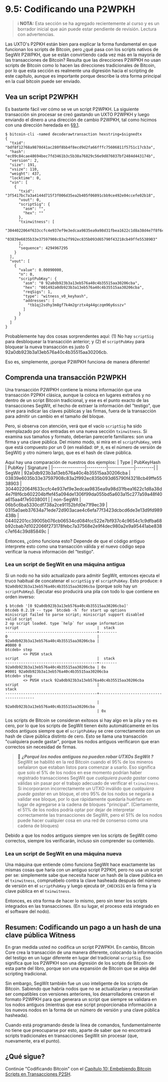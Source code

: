 # 9.5: Codificando una P2WPKH

> :information_source: **NOTA:** Esta sección se ha agregado recientemente al curso y es un borrador inicial que aún puede estar pendiente de revisión. Lectura con advertencias.

Las UXTO's P2PKH están bien para explicar la forma fundamental en que funcionan los scripts de Bitcoin, pero ¿qué pasa con los scripts nativos de SegWit P2WPKH, que se están convirtiendo cada vez más en la mayoría de las transacciones de Bitcoin? Resulta que las direcciones P2WPKH no usan scripts de Bitcoin como lo hacen las direcciones tradicionales de Bitcoin, por lo que esta sección es realmente una digresión hacia el scripting de este capítulo, aunque es importante porque describe la otra forma principal en la cual bitcoin puede ser enviado.

## Vea un script P2WPKH

Es bastante fácil ver cómo se ve un script P2WPKH. La siguiente transacción sin procesar se creó gastando un UXTO P2WPKH y luego enviando el dinero a una dirección de cambio P2WPKH, tal como hicimos con una dirección heredada en [§9.1](09_1_Entendiendo_la_base_de_las_Transacciones.md).
```
$ bitcoin-cli -named decoderawtransaction hexstring=$signedtx
{
  "txid": "bdf8f12768a9870d41ac280f8bb4f8ecd9d2fa66fffc75606811f5751c17cb3a",
  "hash": "ec09c84cae48694bec7fd3461b3c5b38a76829c56e9d876037bf2484d443174b",
  "version": 2,
  "size": 191,
  "vsize": 110,
  "weight": 437,
  "locktime": 0,
  "vin": [
    {
      "txid": "3f5417bc7a3a4144d715f3f006d35ea2b405f06091cbb9ce492e04ccefe02b18",
      "vout": 0,
      "scriptSig": {
        "asm": "",
        "hex": ""
      },
      "txinwitness": [
        "3044022064f633ccfc4e937ef9e3edcaa9835ea9a98d31fbea1622c1d8a38d4e7f8f6cb602204bffef45a094de1306f99da055bd5a603a15c277a59a48f40a615aa4f7e5038001",
        "03839e6035b33e37597908c83a2f992ec835b093d65790f43218cb49ffe5538903"
      ],
      "sequence": 4294967295
    }
  ],
  "vout": [
    {
      "value": 0.00090000,
      "n": 0,
      "scriptPubKey": {
        "asm": "0 92a0db923b3a13eb576a40c4b35515aa30206cba",
        "hex": "001492a0db923b3a13eb576a40c4b35515aa30206cba",
        "reqSigs": 1,
        "type": "witness_v0_keyhash",
        "addresses": [
          "tb1qj2sdhy3m8gf7k4m2grztx4g44gczqm96y6sszv"
        ]
      }
    }
  ]
}
```

Probablemente hay dos cosas sorprendentes aquí: (1) No hay `scriptSig` para desbloquear la transacción anterior; y (2) el `scriptPubKey` para bloquear la nueva transacción es justo 0 92a0db923b3a13eb576a40c4b35515aa30206cb.

Eso es, simplemente, ¡porque P2WPKH funciona de manera diferente!

## Comprenda una transacción P2WPKH

Una transacción P2WPKH contiene la misma información que una transacción P2PKH clásica, aunque la coloca en lugares extraños y no dentro de un script Bitcoin tradicional, y ese es el punto exacto de las transacciones SegWit, el hecho de extraer la información del "testigo", que sirve para indicar las claves públicas y las firmas, fuera de la transacción para admitir un cambio en el tamaño del bloque.

Pero, si observa con atención, verá que el vacío `scriptSig` ha sido reemplazado por dos entradas en una nueva sección `txinwitness`. Si examina sus tamaños y formato, deberían parecerle familiares: son una firma y una clave pública. Del mismo modo, si mira en el `scriptPubKey`, verá que está compuesto por un 0 (en realidad: `OP_0`, es el número de versión de SegWit) y otro número largo, que es el hash de clave pública.


Aquí hay una comparación de nuestros dos ejemplos:
| Type | PubKeyHash | PubKey | Signature |
|----------------|----------|-------------|---------|
| SegWit | 92a0db923b3a13eb576a40c4b35515aa30206cba | 03839e6035b33e37597908c83a2f992ec835b093d65790f43218cb49ffe5538903 | 3044022064f633ccfc4e937ef9e3edcaa9835ea9a98d31fbea1622c1d8a38d4e7f8f6cb602204bffef45a094de1306f99da055bd5a603a15c277a59a48f40a615aa4f7e5038001 |
| non-SegWit | 06b5c6ba5330cdf738a2ce91152bfd0e71f9ec39 | 0315a0aeb37634a71ede72d903acae4c6efa77f3423dcbcd6de3e13d9fd989438b | 04402201cc39005b076cb06534cd084fcc522e7bf937c4c9654c1c9dfba68b92cbab7d1022066f273178febc7a37568e2e9f4dec980a2e9a95441abe838c7ef64c39d85849c |

Entonces, ¿cómo funciona esto? Depende de que el código antiguo interprete esto como una transacción válida y el nuevo código sepa verificar la nueva información del "testigo".

### Lea un script de SegWit en una máquina antigua

Si un nodo no ha sido actualizado para admitir SegWit, entonces ejecuta el truco habitual de concatenar el `scriptSig` y el `scriptPubKey`. Esto produce: `0 92a0db923b3a13eb576a40c4b35515aa30206cba` (porque solo hay un `scriptPubKey`). Ejecutar eso producirá una pila con todo lo que contiene en orden inverso:

```
$ btcdeb '[0 92a0db923b3a13eb576a40c4b35515aa30206cba]'
btcdeb 0.2.19 -- type `btcdeb -h` for start up options
miniscript failed to parse script; miniscript support disabled
valid script
2 op script loaded. type `help` for usage information
script                                   |  stack 
-----------------------------------------+--------
0                                        | 
92a0db923b3a13eb576a40c4b35515aa30206cba | 
#0000 0
btcdeb> step
		<> PUSH stack 
script                                   |  stack 
-----------------------------------------+--------
92a0db923b3a13eb576a40c4b35515aa30206cba | 0x
#0001 92a0db923b3a13eb576a40c4b35515aa30206cba
btcdeb> step
		<> PUSH stack 92a0db923b3a13eb576a40c4b35515aa30206cba
script                                   |                                   stack 
-----------------------------------------+-----------------------------------------
                                         | 92a0db923b3a13eb576a40c4b35515aa30206cba
                                         | 0x
```

Los scripts de Bitcoin se consideran exitosos si hay algo en la pila y no es cero, por lo que los scripts de SegWit tienen éxito automáticamente en los nodos antiguos siempre que el `scriptPubKey` se cree correctamente con un hash de clave pública distinto de cero. Esto se llama una transacción "cualquiera puede gastar", porque los nodos antiguos verificaron que eran correctos sin necesidad de firmas.

> :book: ***¿Porqué los nodos antiguos no pueden robar UTXOs SegWit ?*** SegWit se habilitó en la red Bitcoin cuando el 95% de los mineros señalaron que estaban listos para comenzar a usarlo. Eso significa que solo el 5% de los nodos en ese momento podrían haber registrado transacciones SegWit que _cualquiera pueda gastar_ como válidas sin pasar por el trabajo adecuado de verificar el `txinwitness`. Si incorporaron incorrectamente un UTXO inválido que _cualquiera puede gastar_ en un bloque, el otro 95% de los nodos se negaría a validar ese bloque, por lo que rápidamente quedaría huérfano en lugar de agregarse a la cadena de bloques "principal". (Ciertamente, el 51% de los nodos podría optar por dejar de interpretar correctamente las transacciones de SegWit, pero el 51% de los nodos puede hacer cualquier cosa en una red de consenso como una cadena de bloques)

Debido a que los nodos antiguos siempre ven los scripts de SegWit como correctos, siempre los verificarán, incluso sin comprender su contenido.

### Lea un script de SegWit en una máquina nueva

Una máquina que entiende cómo funciona SegWit hace exactamente las mismas cosas que haría con un antiguo script P2PKH, pero no usa un script per se: simplemente sabe que necesita hacer un hash de la clave pública en el `txinwitness`, compruébelo contra la clave hasheada después del número de versión en el `scriptPubKey` y luego ejecuta `OP_CHECKSIG` en la firma y la clave pública en el `txinwitness`.

Entonces, es otra forma de hacer lo mismo, pero sin tener los scripts integrados en las transacciones. (En su lugar, el proceso está integrado en el software del nodo).

## Resumen: Codificando un pago a un hash de una clave pública Witness

En gran medida usted no codifica un script P2WPKH. En cambio, Bitcoin Core crea la transacción de una manera diferente, colocando la información del testigo en un lugar diferente en lugar del tradicional `scriptSig`. Eso significa que los P2WPKH son una digresión de los scripts de Bitcoin de esta parte del libro, porque son una expansión de Bitcoin que se aleja del scripting tradicional.

Sin embargo, SegWit también fue un uso inteligente de los scripts de Bitcoin. Sabiendo que habría nodos que no se actualizarían y necesitarían ser compatibles con versiones anteriores, los desarrolladores crearon el formato P2WPKH para que generara un script que siempre se validara en los nodos antiguos (mientras que ese script proporcionaba información a los nuevos nodos en la forma de un número de versión y una clave pública hasheada).

Cuando está programando desde la línea de comandos, fundamentalmente no tiene que preocuparse por esto, aparte de saber que no encontrará scripts tradicionales en transacciones SegWit sin procesar (que, nuevamente, era el punto).

## ¿Qué sigue?

Continúe "Codificando Bitcoin" con el [Capítulo 10: Embebiendo Bitcoin Scripts en Transacciones P2SH](10_0_Embebiendo_Bitcoin_Scripts_en_Transacciones_P2SH.md).
